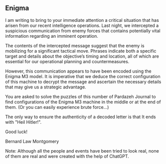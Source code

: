 ## Enigma

I am writing to bring to your immediate attention a critical situation that has arisen from our recent intelligence operations. Last night, we intercepted a suspicious communication from enemy forces that contains potentially vital information regarding an imminent operation.

The contents of the intercepted message suggest that the enemy is mobilizing for a significant tactical move. Phrases indicate both a specific target and details about the objective’s timing and location, all of which are essential for our operational planning and countermeasures.

However, this communication appears to have been encoded using the Enigma M3 model. It is imperative that we deduce the correct configuration of this machine to decrypt the message and ascertain the necessary details that may give us a strategic advantage.

You are asked to solve the puzzles of this number of Pardazeh Journal to find configurations of the Enigma M3 machine in the middle or at the end of them. (Or you can easily experience brute force...)

The only way to ensure the authenticity of a decoded letter is that It ends with "Heil Hitler!". 

Good luck!


Bernard Law Montgomery


Note: Although all the people and events have been tried to look real, none of them are real and were created with the help of ChatGPT.
